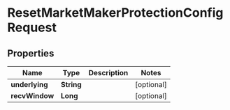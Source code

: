

# ResetMarketMakerProtectionConfigRequest


## Properties

| Name | Type | Description | Notes |
|------------ | ------------- | ------------- | -------------|
|**underlying** | **String** |  |  [optional] |
|**recvWindow** | **Long** |  |  [optional] |



